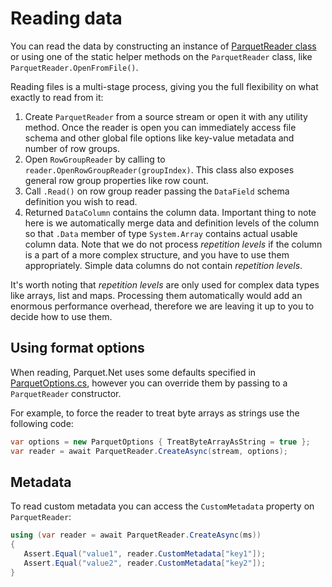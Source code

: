 # Reading data

You can read the data by constructing an instance of [ParquetReader class](%src_base%/ParquetReader.cs) or using one of the static helper methods on the `ParquetReader` class, like `ParquetReader.OpenFromFile()`.

Reading files is a multi-stage process, giving you the full flexibility on what exactly to read from it:

1. Create `ParquetReader` from a source stream or open it with any utility method. Once the reader is open you can immediately access file schema and other global file options like key-value metadata and number of row groups.
2. Open `RowGroupReader` by calling to `reader.OpenRowGroupReader(groupIndex)`. This class also exposes general row group properties like row count.
3. Call `.Read()` on row group reader passing the `DataField` schema definition you wish to read.
4. Returned `DataColumn` contains the column data. Important thing to note here is we automatically merge data and definition levels of the column so that `.Data` member of type `System.Array` contains actual usable column data. Note that we do not process *repetition levels* if the column is a part of a more complex structure, and you have to use them appropriately. Simple data columns do not contain *repetition levels*.

It's worth noting that *repetition levels* are only used for complex data types like arrays, list and maps. Processing them automatically would add an enormous performance overhead, therefore we are leaving it up to you to decide how to use them.

## Using format options

When reading, Parquet.Net uses some defaults specified in [ParquetOptions.cs](%src_base%/ParquetOptions.cs), however you can override them by passing to a `ParquetReader` constructor.

For example, to force the reader to treat byte arrays as strings use the following code:

```C#
var options = new ParquetOptions { TreatByteArrayAsString = true };
var reader = await ParquetReader.CreateAsync(stream, options);
```

## Metadata

To read custom metadata you can access the `CustomMetadata` property on `ParquetReader`:

```C#
using (var reader = await ParquetReader.CreateAsync(ms))
{
   Assert.Equal("value1", reader.CustomMetadata["key1"]);
   Assert.Equal("value2", reader.CustomMetadata["key2"]);
}
```